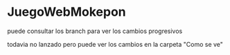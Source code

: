 # JuegoWebMokepon

puede consultar los branch para ver los cambios progresivos

todavia no lanzado pero puede ver los cambios en la carpeta "Como se ve"
